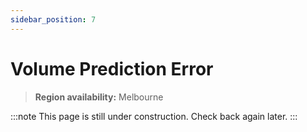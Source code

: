 ```yaml
---
sidebar_position: 7
---
```


# Volume Prediction Error

> **Region availability:** Melbourne

:::note
This page is still under construction. Check back again later.
:::
